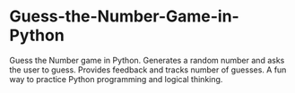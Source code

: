 # Guess-the-Number-Game-in-Python
Guess the Number game in Python. Generates a random number and asks the user to guess. Provides feedback and tracks number of guesses. A fun way to practice Python programming and logical thinking.

